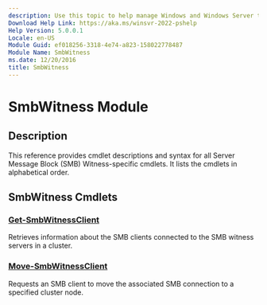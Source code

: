 ```yaml
---
description: Use this topic to help manage Windows and Windows Server technologies with Windows PowerShell.
Download Help Link: https://aka.ms/winsvr-2022-pshelp
Help Version: 5.0.0.1
Locale: en-US
Module Guid: ef018256-3318-4e74-a823-158022778487
Module Name: SmbWitness
ms.date: 12/20/2016
title: SmbWitness
---
```


# SmbWitness Module
## Description
This reference provides cmdlet descriptions and syntax for all Server Message Block (SMB) Witness-specific cmdlets. It lists the cmdlets in alphabetical order.

## SmbWitness Cmdlets
### [Get-SmbWitnessClient](./Get-SmbWitnessClient.md)
Retrieves information about the SMB clients connected to the SMB witness servers in a cluster.

### [Move-SmbWitnessClient](./Move-SmbWitnessClient.md)
Requests an SMB client to move the associated SMB connection to a specified cluster node.


